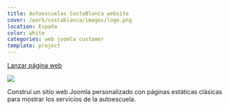 ```yaml
---
title: Autoescuelas CostaBlanca website
cover: /work/costablanca/images/logo.png
location: España
color: white
categories: web joomla customer
template: project
---
```


<p class="align-center">
<a class="btn external" role="button" href="http://costablanca.herokuapp.com" target="_blank">Lanzar página web</a>
</p>

![](/work/costablanca/images/1.png)

Construí un sitio web Joomla personalizado con páginas estáticas clásicas para mostrar los servicios de la autoescuela.
